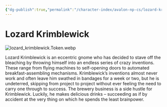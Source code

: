 ```yaml
---
{"dg-publish":true,"permalink":"/character-index/avalon-np-cs/lozard-krimblewick/","title":"Lozard Krimblewick","tags":["JournalEntryPage"]}
---
```


# Lozard Krimblewick
![lozard_krimblewick.Token.webp](/img/user/Voidbound%20token%20images/lozard_krimblewick.Token.webp)

Lozard Krimblewick is an eccentric gnome who has decided to stave off the bleaching by throwing himself into an endless series of crazy inventions. These range from flying machines to self-opening doors to automated breakfast-assembling mechanisms. Krimblewick’s inventions almost never work and often leave him swathed in bandages for a week or two, but he is undeterred, skipping from project to project without ever feeling the need to carry one through to success. The brewery business is a side hustle for Krimblewick. Luckily, he makes delicious drinks – succeeding as if by accident at the very thing on which he spends the least brainpower.